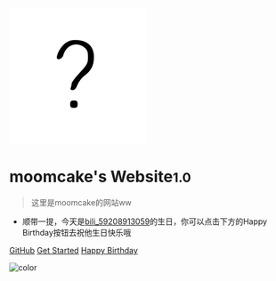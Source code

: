 ![logo](/icon.svg)

# moomcake's Website<small>1.0</small>

> 这里是moomcake的网站ww

- 顺带一提，今天是[bili_59208913059](https://space.bilibili.com/1760074163)的生日，你可以点击下方的Happy Birthday按钮去祝他生日快乐哦

[GitHub](https://github.com/docsifyjs/docsify/)
[Get Started](#什麼都沒有的首頁)
[Happy Birthday](birthday/bili_59208913059)

![color](#f0f0f0)
